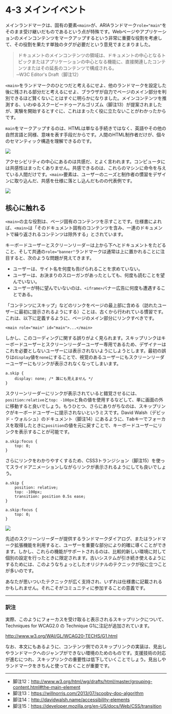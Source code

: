 # 4-3 メインイベント

メインランドマークは、固有の要素`<main>`が、ARIAランドマーク`role="main"`をそのまま受け継いだものであるという点が特殊です。Webページやアプリケーションのメインコンテンツをマークアップするという非常に重要な役割を考慮して、その役割を果たす単独のタグが必要だという意見でまとまりました。

>ドキュメントのメインコンテンツの領域は、ドキュメントの中心となるトピックまたはアプリケーションの中心となる機能に、直接関連したコンテンツまたはその延長のコンテンツで構成される。<br>
̶ W3C Editor's Draft（脚注12）

`<main>`をランドマークのひとつだと考えるにせよ、他のランドマークを設定した後に残される部分だと考えるにせよ、ブラウザが自力でページのメイン部分を判別できるほど賢くないことはすぐに明らかになりました。メインコンテンツを推測する、いわゆるスクービードゥーアルゴリズム（脚注13）が提案されましたが、実験を開始するとすぐに、これはまったく役に立たないことがわかったからです。

`main`をマークアップするのは、HTMLは単なる手続きではなく、英語やその他の自然言語と同様、意味を表す手段だからです。人間のHTML制作者だけが、個々のセマンティック構造を理解できるのです。

![](4-3_01.png)

アクセシビリティの中心にあるのは共感だ、とよく言われます。コンピュータには共感性はまったくありません。共感できるのは、これらのマシンに命令を与えている人間だけです。`<main>`要素は、ユーザーのニーズと制作者の慣習をデザインに取り込んだ、共感を仕様に落とし込んだものの代表例です。

![](4-3_02.png)

## 核心に触れる

`<main>`の主な役割は、ページ固有のコンテンツを示すことです。仕様書によれば、`<main>`は「そのドキュメント固有のコンテンツを含み、一連のドキュメントで繰り返されるコンテンツは除外する」とされています。

キーボードユーザーとスクリーンリーダーは上から下へとドキュメントをたどること、そして共通の`role="banner"`ランドマークは通常は上に置かれることに注目すると、次のような問題が見えてきます。

- ユーザーは、サイト名を何度も告げられることを求めていない。
- ユーザーは、お決まりのスローガンがあったとしても、何度も読むことを望んでいない。
- ユーザーが特に望んでいないのは、`<iframe>`バナー広告に何度も遭遇することである。

「コンテンツにスキップ」などのリンクをページの最上部に含める（訪れたユーザーに最初に提示されるようにする）ことは、古くから行われている慣習です。これは、以下に定義するように、ページのメイン部分にリンクすべきです。

```
<main role="main" id="main">...</main>
```

しかし、このコーディングに関する誤りがよく見られます。スキップリンクはキーボードユーザーとスクリーンリーダーユーザー専用であるため、デザイナーはこれを必要としないユーザーには表示されないようにしようとします。最初の誤りは`display`値を`none`にすることで、視覚のあるユーザーにもスクリーンリーダーユーザーにもリンクが表示されなくなってしまいます。

```
a.skip {
	display: none; /* 誰にも見えません */
}
```

スクリーンリーダーにリンクが表示されていると錯覚させるには、`position:relative`と`top: -100px`と負の値を使用するなどして、単に画面の外に移動すると良いでしょう。もうひとつ、さらにありがちなのは、スキップリンクがキーボードユーザーに提示されないというミスです。David Walsh（デビッド・ウォルシュ）のドキュメント（脚注14）にあるように、<kbd>Tab</kbd>キーでフォーカスを取得したときに`position`の値を元に戻すことで、キーボードユーザーにリンクを表示することが可能です。

```
a.skip:focus {
	top: 0;
}
```

さらにリンクをわかりやすくするため、CSS3トランジション（脚注15）を使ってスライドアニメーションしながらリンクが表示されるようにしても良いでしょう。

```
a.skip {
	position: relative;
	top: -100px;
	transition: position 0.5s ease;
}

a.skip:focus {
	top: 0;
}
```

![](4-3_03.png)

先述のスクリーンリーダーが提供するランドマークダイアログ、またはランドマーク拡張機能を利用すると、ユーザーを重要な部分により的確に導くことができます。しかし、これらの機能がサポートされるのは、比較的新しい環境に対して個別の設定を行ったときに限定されます。古いシステムが引き続き使えるようにするためには、このようなちょっとしたオリジナルのテクニックが役に立つことが多いのです。

あなたが思いついたテクニックが広く支持され、いずれは仕様書に記載されるかもしれません。それこそがコミュニティに参加することの意義です。

---

### 訳注

実際、このようにフォーカスを受け取ると表示されるスキップリンクについて、Techniques for WCAG2.0 の Technique G1に注記が追加されています。

http://www.w3.org/WAI/GL/WCAG20-TECHS/G1.html

なお、本文にもあるように、コンテンツ側でのスキップリンクの実装は、見出しやランドマークへのジャンプができない環境のためのものです。支援技術の対応が進むにつれ、スキップリンクの重要性は低下していくことでしょう。見出しやランドマークをきちんと使っておくことが重要です。

---

- 脚注12：http://www.w3.org/html/wg/drafts/html/master/grouping-content.html#the-main-element
- 脚注13：https://willnorris.com/2013/07/scooby-doo-algorithm
- 脚注14：http://davidwalsh.name/accessibility-elements
- 脚注15：https://developer.mozilla.org/en-US/docs/Web/CSS/transition
